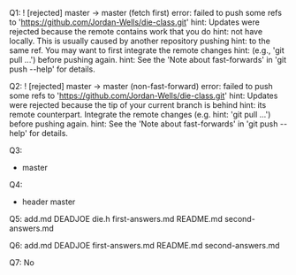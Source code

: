 Q1:
  ! [rejected]        master -> master (fetch first)
error: failed to push some refs to 'https://github.com/Jordan-Wells/die-class.git'
hint: Updates were rejected because the remote contains work that you do
hint: not have locally. This is usually caused by another repository pushing
hint: to the same ref. You may want to first integrate the remote changes
hint: (e.g., 'git pull ...') before pushing again.
hint: See the 'Note about fast-forwards' in 'git push --help' for details.

Q2:
  ! [rejected]        master -> master (non-fast-forward)
error: failed to push some refs to 'https://github.com/Jordan-Wells/die-class.git'
hint: Updates were rejected because the tip of your current branch is behind
hint: its remote counterpart. Integrate the remote changes (e.g.
hint: 'git pull ...') before pushing again.
hint: See the 'Note about fast-forwards' in 'git push --help' for details.

Q3:
* master


Q4:
* header
  master

Q5:
add.md  DEADJOE  die.h  first-answers.md  README.md  second-answers.md

Q6:
add.md  DEADJOE  first-answers.md  README.md  second-answers.md

Q7:
No




